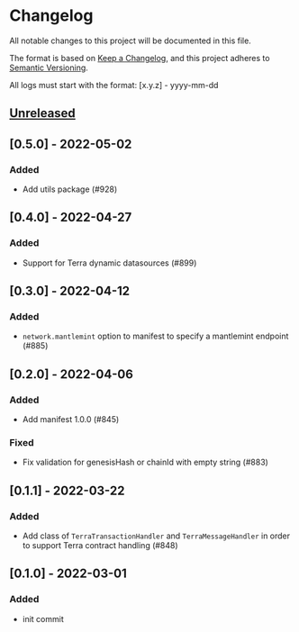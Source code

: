 # Changelog
All notable changes to this project will be documented in this file.

The format is based on [Keep a Changelog](https://keepachangelog.com/en/1.0.0/),
and this project adheres to [Semantic Versioning](https://semver.org/spec/v2.0.0.html).

All logs must start with the format: [x.y.z] - yyyy-mm-dd

## [Unreleased]

## [0.5.0] - 2022-05-02
### Added
- Add utils package (#928)

## [0.4.0] - 2022-04-27
### Added
- Support for Terra dynamic datasources (#899)

## [0.3.0] - 2022-04-12
### Added
- `network.mantlemint` option to manifest to specify a mantlemint endpoint (#885)

## [0.2.0] - 2022-04-06
### Added
- Add manifest 1.0.0 (#845)
### Fixed
- Fix validation for genesisHash or chainId with empty string (#883)

## [0.1.1] - 2022-03-22
### Added
- Add class of `TerraTransactionHandler` and `TerraMessageHandler` in order to support Terra contract handling (#848)

## [0.1.0] - 2022-03-01
### Added
- init commit

[Unreleased]: https://github.com/subquery/subql/compare/common-terra/0.1.0...HEAD

